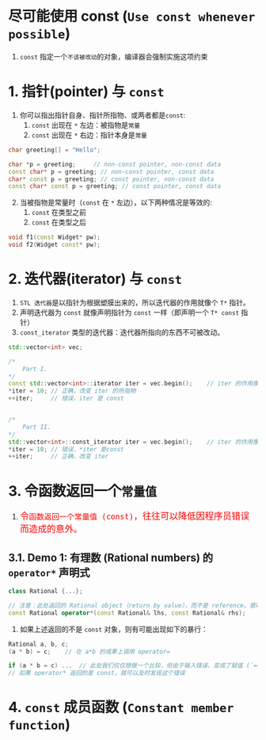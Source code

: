 # 尽可能使用 const (`Use const whenever possible`)
1. `const` 指定一个`不该被改动`的对象，编译器会强制实施这项约束


# 1. 指针(pointer) 与 `const`
1. 你可以指出指针自身、指针所指物、或两者都是`const`:
   1. `const` 出现在 `*` 左边：被指物是`常量`
   2. `const` 出现在 `*` 右边：指针本身是`常量`
```c++
char greeting[] = "Hello";

char *p = greeting;     // non-const pointer, non-const data
const char* p = greeting; // non-const pointer, const data
char* const p = greeting; // const pointer, non-const data
const char* const p = greeting; // const pointer, const data
```

2. 当被指物是常量时（`const` 在 `*` 左边），以下两种情况是等效的:
   1. `const` 在类型之前
   2. `const` 在类型之后
```c++
void f1(const Widget* pw);
void f2(Widget const* pw);
```


# 2. 迭代器(iterator) 与 `const`
1. `STL 迭代器`是以指针为根据塑膜出来的，所以迭代器的作用就像个 `T*` 指针。
2. 声明迭代器为 `const` 就像声明指针为 `const` 一样（即声明一个 `T* const` 指针）
3. `const_iterator` 类型的迭代器：迭代器所指向的东西不可被改动。
```c++
std::vector<int> vec;

/*
    Part I.
*/
const std::vector<int>::iterator iter = vec.begin();    // iter 的作用像个 `T* const`
*iter = 10; // 正确，改变 iter 的所指物
++iter;     // 错误，iter 是 const


/*
    Part II.
*/
std::vector<int>::const_iterator iter = vec.begin();    // iter 的作用像个 `const T*`
*iter = 10; // 错误，*iter 是const
++iter;     // 正确，改变 iter
```

# 3. 令函数返回一个`常量值`
1. <font color="red" size="4">令`函数返回一个常量值 (const)`，往往可以降低因程序员错误而造成的意外。</font>

## 3.1. Demo 1: 有理数 (Rational numbers) 的 `operator*` 声明式
```c++
class Rational {...};

// 注意：此处返回的 Rational object（return by value），而不是 reference。意味着返回的是一个`副本`
const Rational operator*(const Rational& lhs, const Rational& rhs);
```

1. 如果上述返回的不是 `const` 对象，则有可能出现如下的暴行：
```c++
Rational a, b, c;
(a * b) = c;    // 在 a*b 的成果上调用 operator=

if (a * b = c) ...  // 此处我们仅仅想做一个比较，但由于输入错误，变成了赋值 (`==` -> `=`)
// 如果 operator* 返回的是 const，就可以及时发现这个错误
```


# 4. `const` 成员函数 (`Constant member function`)
